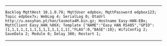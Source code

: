 <hr>

```Backlog MqttHost 10.1.0.78; MqttUser edpbox; MqttPassword edpbox123; Topic edpbox7x; WebLog 4; SerialLog 0; OtaUrl http://u.easyhan.pt/han/tasmota4M.bin.gz; Hostname Easy-HAN-EBx; MqttClient Easy_HAN_%06X; Template {"NAME":"Easy HAN RS485","GPIO":[1,1,1,1,1,1,1,1,1,1,1,1,1,1],"FLAG":0,"BASE":18}; WifiConfig 2; SaveData 2; Module 0; Delay 300; Restart 1; ``` 

<hr>

